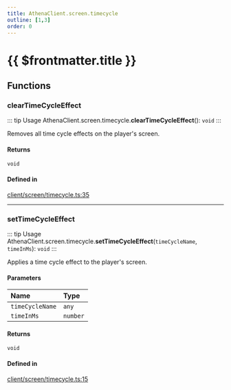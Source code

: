```yaml
---
title: AthenaClient.screen.timecycle
outline: [1,3]
order: 0
---
```


# {{ $frontmatter.title }}


## Functions

### clearTimeCycleEffect

::: tip Usage
AthenaClient.screen.timecycle.**clearTimeCycleEffect**(): `void`
:::

Removes all time cycle effects on the player's screen.

#### Returns

`void`

#### Defined in

[client/screen/timecycle.ts:35](https://github.com/Stuyk/altv-athena/blob/6d21f39/src/core/client/screen/timecycle.ts#L35)

___

### setTimeCycleEffect

::: tip Usage
AthenaClient.screen.timecycle.**setTimeCycleEffect**(`timeCycleName`, `timeInMs`): `void`
:::

Applies a time cycle effect to the player's screen.

#### Parameters

| Name | Type |
| :------ | :------ |
| `timeCycleName` | `any` |
| `timeInMs` | `number` |

#### Returns

`void`

#### Defined in

[client/screen/timecycle.ts:15](https://github.com/Stuyk/altv-athena/blob/6d21f39/src/core/client/screen/timecycle.ts#L15)
